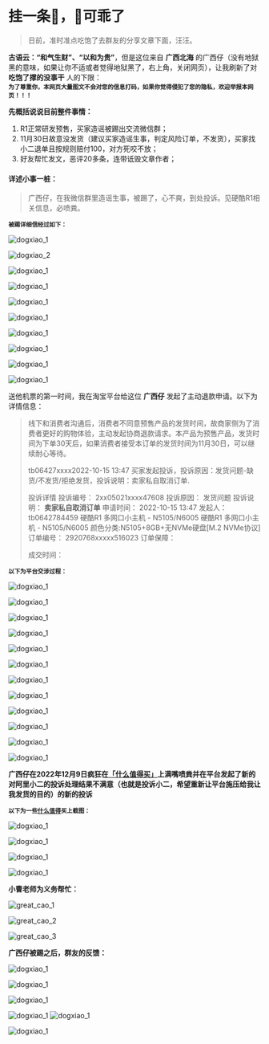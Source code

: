 # 挂一条🐶，🐶可乖了

> 日前，准时准点吃饱了去群友的分享文章下面，汪汪。

**古语云：“和气生财”、“以和为贵”**，但是这位来自 **广西北海** 的广西仔（没有地狱黑的意味，如果让你不适或者觉得地狱黑了，右上角，关闭网页），让我刷新了对 **吃饱了撑的没事干** 人的下限：<br>**<small>为了尊重你，本网页大量图文不会对您的信息打码，如果你觉得侵犯了您的隐私，欢迎举报本网页！！！</small>**



**先概括说说目前整件事情：**

1. R1正常研发预售，买家造谣被踢出交流微信群；
2. 11月30日故意没发货（建议买家造谣生事，判定风险订单，不发货），买家找小二退单且按规则赔付100，对方死咬不放；
3. 好友帮忙发文，恶评20多条，连带诋毁文章作者；



#### 详述小事一桩：

> 广西仔，在我微信群里造谣生事，被踢了，心不爽，到处投诉。见硬酷R1相关信息，必喷粪。

**<small>被踢详细信经过如下：</small>**

![dogxiao_1](../docs/images/dogxiao/dogxiao_1.jpg)

![dogxiao_2](../docs/images/dogxiao/dogxiao_2.jpg)

![dogxiao_1](../docs/images/dogxiao/dogxiao_3.jpg)

![dogxiao_1](../docs/images/dogxiao/dogxiao_4.jpg)

![dogxiao_1](../docs/images/dogxiao/dogxiao_5.jpg)

![dogxiao_1](../docs/images/dogxiao/dogxiao_6.jpg)

![dogxiao_1](../docs/images/dogxiao/dogxiao_7.jpg)

![dogxiao_1](../docs/images/dogxiao/dogxiao_8.jpg)

![dogxiao_1](../docs/images/dogxiao/dogxiao_9.jpg)

![dogxiao_1](../docs/images/dogxiao/dogxiao_10.jpg)

送他机票的第一时间，我在淘宝平台给这位 **广西仔** 发起了主动退款申请。以下为详情信息：

> 线下和消费者沟通后，消费者不同意预售产品的发货时间，故商家侧为了消费者更好的购物体验，主动发起协商退款请求。本产品为预售产品，发货时间为下单30天后，如果消费者接受本订单的发货时间为11月30日，可以继续耐心等待。
>
> tb06427xxxx2022-10-15 13:47
> 买家发起投诉，投诉原因：发货问题-缺货/不发货/拒绝发货，投诉说明：卖家私自取消订单.
>
> 投诉详情 
> 投诉编号：
> 2xx05021xxxx47608
> 投诉原因：
> 发货问题
> 投诉说明：
> **卖家私自取消订单**
> 申请时间：
> 2022-10-15 13:47
> 发起人：
> tb0642784459
> 硬酷R1 多网口小主机 - N5105/N6005
> 硬酷R1 多网口小主机 - N5105/N6005
> 颜色分类:N5105+8GB+无NVMe硬盘[M.2 NVMe协议]
> 订单编号：
> 2920768xxxxx516023
> 订单保障：
>
> 成交时间：

**<small>以下为平台交涉过程：</small>**

![dogxiao_1](../docs/images/dogxiao/dogxiao_11.jpg)

![dogxiao_1](../docs/images/dogxiao/dogxiao_12.jpg)

![dogxiao_1](../docs/images/dogxiao/dogxiao_13.jpg)

![dogxiao_1](../docs/images/dogxiao/dogxiao_14.jpg)

![dogxiao_1](../docs/images/dogxiao/dogxiao_15.jpg)

![dogxiao_1](../docs/images/dogxiao/dogxiao_16.jpg)

![dogxiao_1](../docs/images/dogxiao/dogxiao_17.jpg)

![dogxiao_1](../docs/images/dogxiao/dogxiao_18.jpg)

![dogxiao_1](../docs/images/dogxiao/dogxiao_19.jpg)

![dogxiao_1](../docs/images/dogxiao/dogxiao_20.jpg)

![dogxiao_1](../docs/images/dogxiao/dogxiao_21.jpg)

![dogxiao_1](../docs/images/dogxiao/dogxiao_22.jpg)

**广西仔在2022年12月9日疯狂在[「什么值得买」](https://post.smzdm.com/p/a7ndo0m9/)上满嘴喷粪并在平台发起了新的对阿里小二的投诉处理结果不满意（也就是投诉小二，希望重新让平台施压给我让我发货的目的）的新的投诉**

**<small>以下为一些[什么值得](https://post.smzdm.com/p/a7ndo0m9/)买上截图：</small>**

![dogxiao_1](../docs/images/dogxiao/dogxiao_23.jpg)



![dogxiao_1](../docs/images/dogxiao/dogxiao_24.jpg)

![dogxiao_1](../docs/images/dogxiao/dogxiao_25.jpg)

![dogxiao_1](../docs/images/dogxiao/dogxiao_26.jpg)

**小曹老师为义务帮忙：**

![great_cao_1](../docs/images/dogxiao/great_cao_1.jpg)

![great_cao_2](../docs/images/dogxiao/great_cao_2.jpg)

![great_cao_3](../docs/images/dogxiao/great_cao_3.jpg)



**广西仔被踢之后，群友的反馈：**

![dogxiao_1](../docs/images/dogxiao/dogxiao_27.jpg)

![dogxiao_1](../docs/images/dogxiao/dogxiao_30.jpg)

![dogxiao_1](../docs/images/dogxiao/dogxiao_31.jpg)

![dogxiao_1](../docs/images/dogxiao/dogxiao_32.jpg)
![dogxiao_1](../docs/images/dogxiao/dogxiao_33.jpg)

![dogxiao_1](../docs/images/dogxiao/dogxiao_35.jpg)



